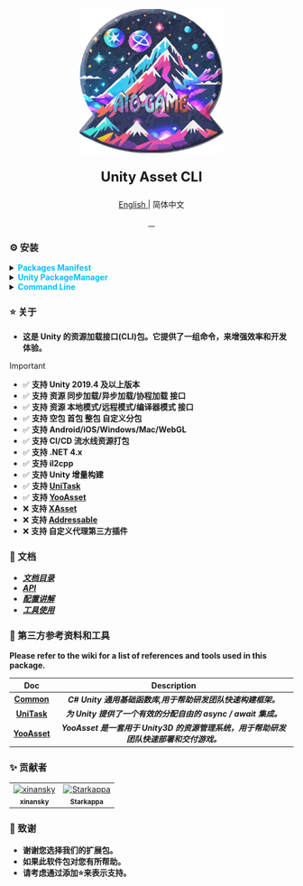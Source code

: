 <p align="center"> <img src="RES/Logo.svg" width="256" height="256" alt="https://github.com/AIO-GAME"> </p>
<p align="center" style="font-size: 24px;"> <b>Unity Asset CLI</b> </p>
<p align="center"> <a href="README_EN.md"> English </a> | 简体中文 </p>
<p align="center">
<a href="https://github.com/AIO-GAME/Unity.Asset.CLI/security/policy"> <img alt="" src="https://img.shields.io/github/package-json/unity/AIO-GAME/Unity.Asset.CLI"> </a>
<a href="https://github.com/AIO-GAME/Unity.Asset.CLI/blob/main/LICENSE.md"> <img alt="" src="https://img.shields.io/github/license/AIO-GAME/Unity.Asset.CLI"> </a>
<a href="https://img.shields.io/github/languages/code-size/AIO-GAME/Unity.Asset.CLI"> <img alt="" src="https://img.shields.io/github/languages/code-size/AIO-GAME/Unity.Asset.CLI"> </a>
<a href="https://openupm.com/packages/com.aio.cli.asset/"> <img alt="" src="https://img.shields.io/npm/v/com.aio.cli.asset?label=openupm&amp;registry_uri=https://package.openupm.com" /> </a>
</p>

### ⚙ 安装

<details>
<summary>
<span style="color: deepskyblue; "> <b> Packages Manifest </b> </span>
</summary>

````json
{
  "dependencies": {
    "com.aio.cli.asset": "latest"
  },
  "scopedRegistries": [
    {
      "name": "package.openupm.com",
      "url": "https://package.openupm.com",
      "scopes": [
        "com.aio.cli.asset",
        "com.aio.package"
      ]
    }
  ]
}
````

</details>

<details>
<summary>
<span style="color: deepskyblue; "> <b> Unity PackageManager </b> </span>
</summary>

> open upm *中国版*

````
Name: package.openupm.cn
URL: https://package.openupm.cn
Scope(s): com.aio.cli.asset     
````

> open upm *国际版*

 ````        
Name: package.openupm.com
URL: https://package.openupm.com
Scope(s): com.aio.cli.asset
 ````                                  

</details>

<details>
<summary>
<span style="color: deepskyblue; "> <b> Command Line </b> </span>
</summary>

> *open upm-cli*

````
openupm add com.aio.cli.asset
```` 

</details>

### ⭐ 关于

- **这是 Unity 的资源加载接口(CLI)包。它提供了一组命令，来增强效率和开发体验。**

> [!IMPORTANT]
> - ✅ **支持 Unity 2019.4 及以上版本**
> - ✅ **支持 资源 同步加载/异步加载/协程加载 接口**
> - ✅ **支持 资源 本地模式/远程模式/编译器模式 接口**
> - ✅ **支持 空包 首包 整包 自定义分包**
> - ✅ **支持 Android/iOS/Windows/Mac/WebGL**
> - ✅ **支持 CI/CD 流水线资源打包**
> - ✅ **支持 .NET 4.x**
> - ✅ **支持 il2cpp**
> - ✅ **支持 Unity 增量构建**
> - ✅ **支持 [UniTask](https://github.com/Cysharp/UniTask)**
> - ✅ **支持 [YooAsset](https://github.com/tuyoogame/YooAsset)**
> - ❌ **支持 [XAsset](https://github.com/xasset/xasset)**
> - ❌ **支持 [Addressable](https://github.com/Unity-Technologies/Addressables-Sample)**
> - ❌ **支持 自定义代理第三方插件**

### 📖 文档

- [_**文档目录**_](https://github.com/AIO-GAME/Unity.Asset.CLI/wiki)
- [_**API**_](./API_USAGE/AssetSystem.md)
- [_**配置讲解**_](./API_USAGE/Config.md)
- [_**工具使用**_](./API_USAGE/ToolWindow.md)

### 🔗 第三方参考资料和工具

**Please refer to the wiki for a list of references and tools used in this package.**

|                         **Doc**                          |                     **Description**                     |
|:--------------------------------------------------------:|:-------------------------------------------------------:|
|     **[Common](https://github.com/AIO-GAME/Common)**     |         _**C# Unity 通用基础函数库,用于帮助研发团队快速构建框架。**_          |
| **[UniTask](https://github.com/Cysharp/UniTask#readme)** |      _**为 Unity 提供了一个有效的分配自由的 async / await 集成。**_      |
|         **[YooAsset](https://www.yooasset.com)**         | _**YooAsset 是一套用于 Unity3D 的资源管理系统，用于帮助研发团队快速部署和交付游戏。**_ |

### ✨ 贡献者

<!-- readme: collaborators,contributors -start -->
<table>
	<tbody>
		<tr>
            <td align="center">
                <a href="https://github.com/xinansky">
                    <img src="https://avatars.githubusercontent.com/u/45371089?v=4" width="64;" alt="xinansky"/>
                    <br />
                    <sub><b>xinansky</b></sub>
                </a>
            </td>
            <td align="center">
                <a href="https://github.com/Starkappa">
                    <img src="https://avatars.githubusercontent.com/u/155533864?v=4" width="64;" alt="Starkappa"/>
                    <br />
                    <sub><b>Starkappa</b></sub>
                </a>
            </td>
		</tr>
	<tbody>
</table>
<!-- readme: collaborators,contributors -end -->

### 📢 致谢

- **谢谢您选择我们的扩展包。**
- **如果此软件包对您有所帮助。**
- **请考虑通过添加⭐来表示支持。**